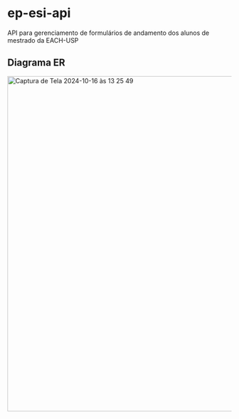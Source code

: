 # ep-esi-api
API para gerenciamento de formulários de andamento dos alunos de mestrado da EACH-USP

## Diagrama ER
<img width="754" alt="Captura de Tela 2024-10-16 às 13 25 49" src="https://github.com/user-attachments/assets/e07340c7-5b74-4326-ae58-00d90763dd3d">
